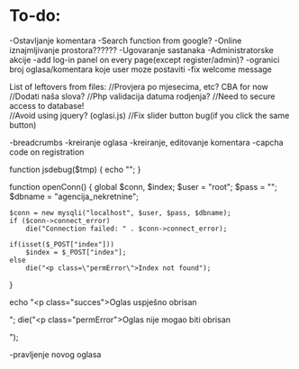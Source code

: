 # To-do:
-Ostavljanje komentara
-Search function from google?
-Online iznajmljivanje prostora??????
-Ugovaranje sastanaka
-Administratorske akcije
-add log-in panel on every page(except register/admin)?
-ogranici broj oglasa/komentara koje user moze postaviti
-fix welcome message

List of leftovers from files:
//Provjera po mjesecima, etc? CBA for now
//Dodati naša slova?
//Php validacija datuma rodjenja?
//Need to secure access to database!	
//Avoid using jquery? (oglasi.js)
//Fix slider button bug(if you click the same button)

-breadcrumbs
-kreiranje oglasa
-kreiranje, editovanje komentara
-capcha code on registration

function jsdebug($tmp)
{
	echo "<script>console.log(\"".$tmp."\")</script>";
}

function openConn()
{
	global $conn, $index;
	$user = "root";
	$pass = "";
	$dbname = "agencija_nekretnine";

	$conn = new mysqli("localhost", $user, $pass, $dbname);
	if ($conn->connect_error) 
		die("Connection failed: " . $conn->connect_error);
	
	if(isset($_POST["index"]))
		$index = $_POST["index"];
	else
		die("<p class=\"permError\">Index not found");
}

<div class="container">
	<div class="dummy"></div>
	<div class="loader"></div>
	<p id="redirection_timer"></p>
</div>

<script> redirect(); </script>

echo "<p class=\"succes\">Oglas uspješno obrisan</p>";
die("<p class=\"permError\">Oglas nije mogao biti obrisan</p>");

-pravljenje novog oglasa
